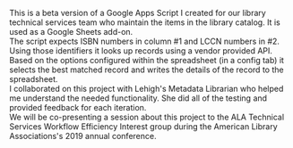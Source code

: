 This is a beta version of a Google Apps Script I created for our library technical services team who maintain the items in the library catalog.  It is used as a Google Sheets add-on.
<br>
The script expects ISBN numbers in column #1 and LCCN numbers in #2.  Using those identifiers it looks up records using a vendor provided API.
<br>
Based on the options configured within the spreadsheet (in a config tab) it selects the best matched record and writes the details of the record to the spreadsheet.
<br>
I collaborated on this project with Lehigh's Metadata Librarian who helped me understand the needed functionality.  She did all of the testing and provided feedback for each iteration.
<br>
We will be co-presenting a session about this project to the ALA Technical Services Workflow Efficiency Interest group during the American Library Associations's 2019 annual conference.
<br>





